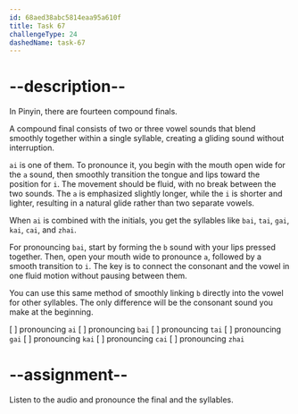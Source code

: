 ```yaml
---
id: 68aed38abc5814eaa95a610f
title: Task 67
challengeType: 24
dashedName: task-67
---
```


<!--SPEAKING-->

<!-- (Audio) A: ai, bai, tai, gai, kai, cai, zhai -->

# --description--

In Pinyin, there are fourteen compound finals.

A compound final consists of two or three vowel sounds that blend smoothly together within a single syllable, creating a gliding sound without interruption.

`ai` is one of them. To pronounce it, you begin with the mouth open wide for the `a` sound, then smoothly transition the tongue and lips toward the position for `i`. The movement should be fluid, with no break between the two sounds. The `a` is emphasized slightly longer, while the `i` is shorter and lighter, resulting in a natural glide rather than two separate vowels.

When `ai` is combined with the initials, you get the syllables like `bai`, `tai`, `gai`, `kai`, `cai`, and `zhai`.

For pronouncing `bai`, start by forming the `b` sound with your lips pressed together. Then, open your mouth wide to pronounce `a`, followed by a smooth transition to `i`. The key is to connect the consonant and the vowel in one fluid motion without pausing between them.

You can use this same method of smoothly linking `b` directly into the vowel for other syllables. The only difference will be the consonant sound you make at the beginning.

[ ] pronouncing `ai`
[ ] pronouncing `bai`
[ ] pronouncing `tai`
[ ] pronouncing `gai`
[ ] pronouncing `kai`
[ ] pronouncing `cai`
[ ] pronouncing `zhai`

# --assignment--

Listen to the audio and pronounce the final and the syllables.
